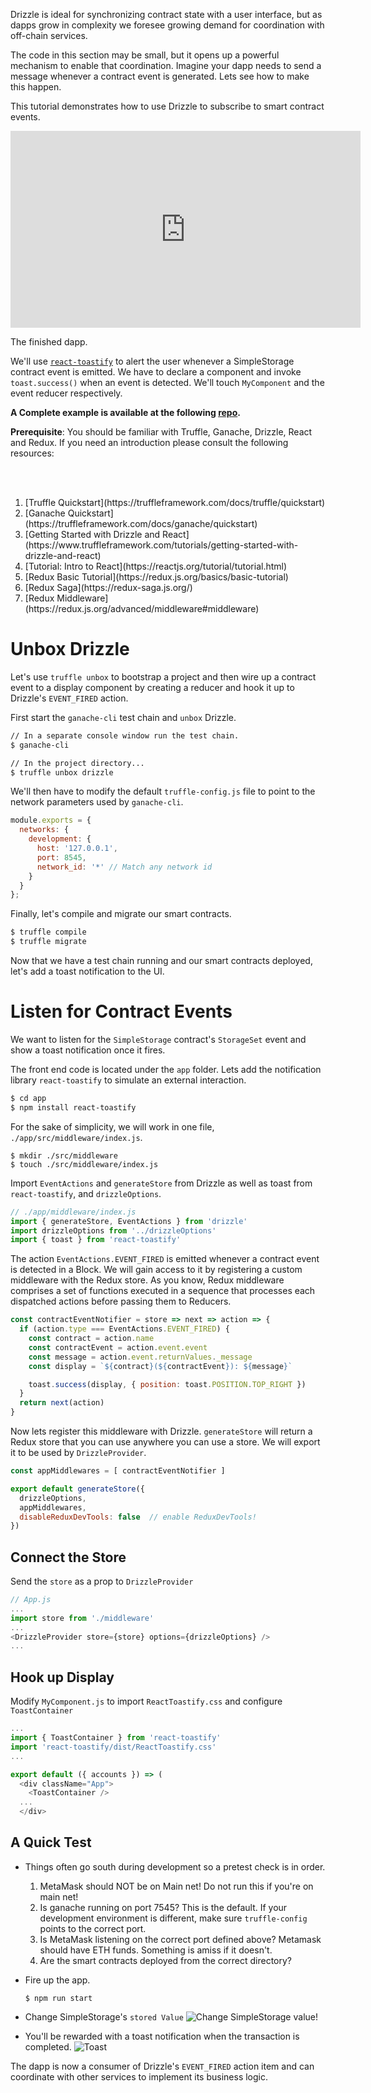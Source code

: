 Drizzle is ideal for synchronizing contract state with a user interface, but as
dapps grow in complexity we foresee growing demand for coordination with
off-chain services.

The code in this section may be small, but it opens up a powerful mechanism to
enable that coordination. Imagine your dapp needs to send a message whenever a
contract event is generated. Lets see how to make this happen.

This tutorial demonstrates how to use Drizzle to subscribe to smart contract
events.

<iframe width="560" height="315" src="https://www.youtube.com/embed/jGIY_l8oWTQ" frameborder="0" allow="accelerometer; autoplay; encrypted-media; gyroscope; picture-in-picture" allowfullscreen></iframe>

<p class="font-italic text-center">The finished dapp.</p>

We'll use [`react-toastify`](https://github.com/fkhadra/react-toastify) to alert the user whenever a SimpleStorage contract
event is emitted. We have to declare a <ToastContainer /> component and invoke
`toast.success()` when an event is detected. We'll touch `MyComponent` and the
event reducer respectively.

**A Complete example is available at the following [repo](https://github.com/trufflesuite/drizzle-event-demo).**

<div class="alert alert-info">
  <strong>Prerequisite</strong>: You should be familiar with Truffle, Ganache, Drizzle, React and Redux. If you need an introduction please consult the following resources:

  <br/><br/>

  <ol>
    <li>[Truffle Quickstart](https://truffleframework.com/docs/truffle/quickstart)</li>
    <li>[Ganache Quickstart](https://truffleframework.com/docs/ganache/quickstart)</li>
    <li>[Getting Started with Drizzle and React](https://www.truffleframework.com/tutorials/getting-started-with-drizzle-and-react)</li>
    <li>[Tutorial: Intro to React](https://reactjs.org/tutorial/tutorial.html)</li>
    <li>[Redux Basic Tutorial](https://redux.js.org/basics/basic-tutorial)</li>
    <li>[Redux Saga](https://redux-saga.js.org/)</li>
    <li>[Redux Middleware](https://redux.js.org/advanced/middleware#middleware)</li>
  </ol>
</div>


Unbox Drizzle
=============

Let's use `truffle unbox` to bootstrap a project and then wire up a contract
event to a display component by creating a reducer and hook it up to Drizzle's
`EVENT_FIRED` action.

First start the `ganache-cli` test chain and `unbox` Drizzle.

```bash
// In a separate console window run the test chain.
$ ganache-cli

// In the project directory...
$ truffle unbox drizzle
```

We'll then have to modify the default `truffle-config.js` file to point to the network parameters used by `ganache-cli`.

```js
module.exports = {
  networks: {
    development: {
      host: '127.0.0.1',
      port: 8545,
      network_id: '*' // Match any network id
    }
  }
};
```

Finally, let's compile and migrate our smart contracts.

```bash
$ truffle compile
$ truffle migrate
```

Now that we have a test chain running and our smart contracts deployed, let's add a toast notification to the UI.


Listen for Contract Events
==========================

We want to listen for the `SimpleStorage` contract's `StorageSet` event and show a toast notification once it fires.

The front end code is located under the `app` folder. Lets add the notification
library `react-toastify` to simulate an external interaction.

```sh
$ cd app
$ npm install react-toastify
```

For the sake of simplicity, we will work in one file, `./app/src/middleware/index.js`.

```
$ mkdir ./src/middleware
$ touch ./src/middleware/index.js
```

Import `EventActions` and `generateStore` from Drizzle as well as
toast from `react-toastify`, and `drizzleOptions`.

```js
// ./app/middleware/index.js
import { generateStore, EventActions } from 'drizzle'
import drizzleOptions from '../drizzleOptions'
import { toast } from 'react-toastify'

```

The action `EventActions.EVENT_FIRED` is emitted whenever a contract event is
detected in a Block. We will gain access to it by registering a custom
middleware with the Redux store. As you know, Redux middleware comprises a set
of functions executed in a sequence that processes each dispatched actions
before passing them to Reducers.


```js
const contractEventNotifier = store => next => action => {
  if (action.type === EventActions.EVENT_FIRED) {
    const contract = action.name
    const contractEvent = action.event.event
    const message = action.event.returnValues._message
    const display = `${contract}(${contractEvent}): ${message}`

    toast.success(display, { position: toast.POSITION.TOP_RIGHT })
  }
  return next(action)
}
```

Now lets register this middleware with Drizzle. `generateStore` will return a
Redux store that you can use anywhere you can use a store. We will export it to
be used by `DrizzleProvider`.

```js
const appMiddlewares = [ contractEventNotifier ]

export default generateStore({
  drizzleOptions,
  appMiddlewares,
  disableReduxDevTools: false  // enable ReduxDevTools!
})

```

Connect the Store
-----------------

Send the `store` as a prop to `DrizzleProvider`

```js
// App.js
...
import store from './middleware'
...
<DrizzleProvider store={store} options={drizzleOptions} />
...

```

Hook up Display
---------------

Modify `MyComponent.js` to import `ReactToastify.css` and configure `ToastContainer`

```js
...
import { ToastContainer } from 'react-toastify'
import 'react-toastify/dist/ReactToastify.css'
...

export default ({ accounts }) => (
  <div className="App">
    <ToastContainer />
  ...
  </div>
```


A Quick Test
------------
  * Things often go south during development so a pretest check is in order.
    1. MetaMask should NOT be on Main net! Do not run this if you're on main
       net!
    1. Is ganache running on port 7545? This is the default. If your development
       environment is different, make sure `truffle-config` points to the
       correct port.
    1. Is MetaMask listening on the correct port defined above? Metamask should
       have ETH funds. Something is amiss if it doesn't.
    1. Are the smart contracts deployed from the correct directory?

  * Fire up the app.
    ```
    $ npm run start
    ```
  * Change SimpleStorage's `stored Value`
    ![Change SimpleStorage value!](/img/tutorials/drizzle-and-contract-events/stored-value.gif)


  * You'll be rewarded with a toast notification when the transaction is completed.
    ![Toast](/img/tutorials/drizzle-and-contract-events/alert-toast.png "A
    successful Toast!")

The dapp is now a consumer of Drizzle's `EVENT_FIRED` action item and can
coordinate with other services to implement its business logic.
